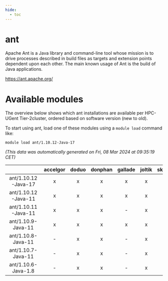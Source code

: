 ```yaml
---
hide:
  - toc
---
```


ant
===


Apache Ant is a Java library and command-line tool whose mission is to drive processes described in build files as targets and extension points dependent upon each other. The main known usage of Ant is the build of Java applications.

https://ant.apache.org/
# Available modules


The overview below shows which ant installations are available per HPC-UGent Tier-2cluster, ordered based on software version (new to old).

To start using ant, load one of these modules using a `module load` command like:

```shell
module load ant/1.10.12-Java-17
```

*(This data was automatically generated on Fri, 08 Mar 2024 at 09:35:19 CET)*  

| |accelgor|doduo|donphan|gallade|joltik|skitty|
| :---: | :---: | :---: | :---: | :---: | :---: | :---: |
|ant/1.10.12-Java-17|x|x|x|x|x|x|
|ant/1.10.12-Java-11|x|x|x|x|x|x|
|ant/1.10.11-Java-11|x|x|x|-|x|x|
|ant/1.10.9-Java-11|x|x|x|x|x|x|
|ant/1.10.8-Java-11|-|x|x|-|x|x|
|ant/1.10.7-Java-11|-|x|x|-|x|x|
|ant/1.10.6-Java-1.8|-|x|x|-|x|x|
